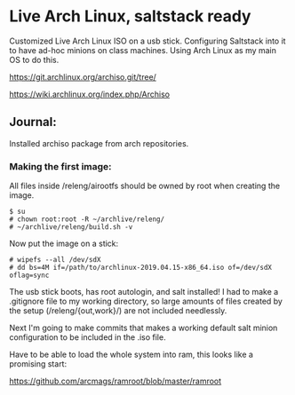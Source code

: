 # Live Arch Linux, saltstack ready
Customized Live Arch Linux ISO on a usb stick.
Configuring Saltstack into it to have ad-hoc minions on class machines.
Using Arch Linux as my main OS to do this.

https://git.archlinux.org/archiso.git/tree/

https://wiki.archlinux.org/index.php/Archiso

## Journal:

Installed archiso package from arch repositories.

### Making the first image:

All files inside /releng/airootfs should be owned by root when creating the
image.

	$ su
	# chown root:root -R ~/archlive/releng/
	# ~/archlive/releng/build.sh -v

Now put the image on a stick:

	# wipefs --all /dev/sdX
	# dd bs=4M if=/path/to/archlinux-2019.04.15-x86_64.iso of=/dev/sdX oflag=sync

The usb stick boots, has root autologin, and salt installed!
I had to make a .gitignore file to my working directory, so large amounts
of files created by the setup (/releng/{out,work}/) are not included needlessly.

Next I'm going to make commits that makes a working default salt minion
configuration to be included in the .iso file.

Have to be able to load the whole system into ram, this looks like a promising start:

https://github.com/arcmags/ramroot/blob/master/ramroot